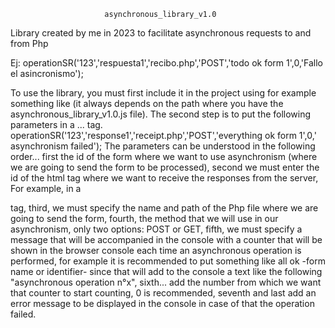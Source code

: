                          asynchronous_library_v1.0
Library created by me in 2023 to facilitate asynchronous requests to and from Php


Ej:  operationSR('123','respuesta1','recibo.php','POST','todo ok form 1',0,'Fallo el asincronismo');

To use the library, you must first include it in the project using for example something like <script src="asinchronous_library_v1.0.js"></script> (it always depends on the path where you have the asynchronous_library_v1.0.js file).
The second step is to put the following parameters in a <script></script>... tag.
operationSR('123','response1','receipt.php','POST','everything ok form 1',0,' asynchronism failed');
The parameters can be understood in the following order... first the id of the form where we want to use asynchronism (where we are going to send the form to be processed), second we must enter the id of the html tag where we want to receive the responses from the server, For example, in a <p></p> tag, third, we must specify the name and path of the Php file where we are going to send the form, fourth, the method that we will use in our asynchronism, only two options: POST or GET, fifth, we must specify a message that will be accompanied in the console with a counter that will be shown in the browser console each time an asynchronous operation is performed, for example it is recommended to put something like all ok -form name or identifier- since that will add to the console a text like the following "asynchronous operation n°x", sixth... add the number from which we want that counter to start counting, 0 is recommended, seventh and last add an error message to be displayed in the console in case of that the operation failed.
